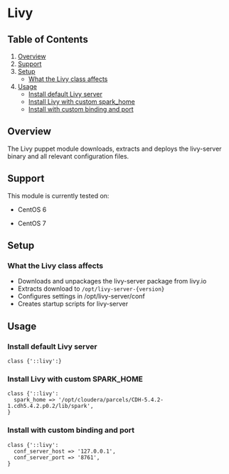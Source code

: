 # Livy

## Table of Contents

1. [Overview](#Overview)
1. [Support](#Support)
1. [Setup](#Setup)
    * [What the Livy class affects](#what-the-livy-class-affects)
1. [Usage](#Usage)
    * [Install default Livy server](#install-default-livy-server)
    * [Install Livy with custom spark_home](#install-livy-with-custom-spark_home)
    * [Install with custom binding and port](#Install-with-custom-binding-and-port)

## Overview

The Livy puppet module downloads, extracts and deploys the livy-server binary and all relevant configuration files.

## Support

This module is currently tested on:

* CentOS 6

* CentOS 7

## Setup

### What the Livy class affects

* Downloads and unpackages the livy-server package from livy.io
* Extracts download to `/opt/livy-server-{version}`
* Configures settings in /opt/livy-server/conf
* Creates startup scripts for livy-server

## Usage

### Install default Livy server

```puppet
class {'::livy':}
```

### Install Livy with custom SPARK_HOME

```puppet
class {'::livy':
  spark_home => '/opt/cloudera/parcels/CDH-5.4.2-1.cdh5.4.2.p0.2/lib/spark',
}
```

### Install with custom binding and port

```puppet
class {'::livy':
  conf_server_host => '127.0.0.1',
  conf_server_port => '8761',
}
```
